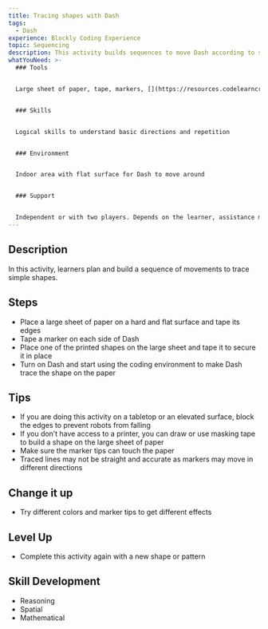 ```yaml
---
title: Tracing shapes with Dash
tags:
  - Dash
experience: Blockly Coding Experience
topic: Sequencing
description: This activity builds sequences to move Dash according to shapes.
whatYouNeed: >-
  ### Tools


  Large sheet of paper, tape, markers, [](https://resources.codelearncreate.org/PDF/Shapes.pdf)Shapes for tracing, a device to access the “C2LC Coding Environment” and/or Block.ly, Dash and Dot


  ### Skills


  Logical skills to understand basic directions and repetition


  ### Environment


  Indoor area with flat surface for Dash to move around


  ### Support


  Independent or with two players. Depends on the learner, assistance may be required to guide or facilitate
---
```

## Description

In this activity, learners plan and build a sequence of movements to trace simple shapes.

## Steps

* Place a large sheet of paper on a hard and flat surface and tape its edges
* Tape a marker on each side of Dash
* Place one of the printed shapes on the large sheet and tape it to secure it in place
* Turn on Dash and start using the coding environment to make Dash trace the shape on the paper

## **Tips**

* If you are doing this activity on a tabletop or an elevated surface, block the edges to prevent robots from falling
* If you don’t have access to a printer, you can draw or use masking tape to build a shape on the large sheet of paper
* Make sure the marker tips can touch the paper
* Traced lines may not be straight and accurate as markers may move in different directions

## Change it up

* Try different colors and marker tips to get different effects

## Level Up 

* Complete this activity again with a new shape or pattern

## Skill Development

* Reasoning
* Spatial
* Mathematical